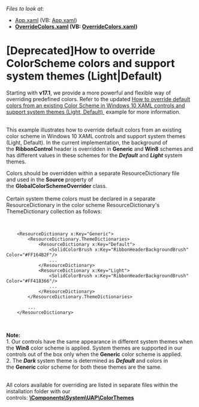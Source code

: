 <!-- default file list -->
*Files to look at*:

* [App.xaml](./CS/App.xaml) (VB: [App.xaml](./VB/App.xaml))
* **[OverrideColors.xaml](./CS/Themes/OverrideColors.xaml) (VB: [OverrideColors.xaml](./VB/Themes/OverrideColors.xaml))**
<!-- default file list end -->
# [Deprecated]How to override ColorScheme colors and support system themes (Light|Default)


Starting with <strong>v17.1</strong>, we provide a more powerful and flexible way of overriding predefined colors. Refer to the updated <a href="https://www.devexpress.com/Support/Center/p/T505750">How to override default colors from an existing Color Scheme in Windows 10 XAML controls and support system themes (Light, Default) </a> example for more information.<br>
<p><br>This example illustrates how to override default colors from an existing color scheme in Windows 10 XAML controls and support system themes (Light, Default). In the current implementation, the background of the <strong>RibbonControl</strong> header is overridden in <strong>Generic</strong> and <strong>Win8</strong> schemes and has different values in these schemes for the <strong><em>Default</em></strong> and <strong><em>Light</em></strong> system themes.</p>
<p>Colors should be overridden within a separate ResourceDictionary file and used in the <strong>Source </strong>property of the <strong>GlobalColorSchemeOverrider</strong> class.<br><br>Certain system theme colors must be declared in a separate ResourceDictionary in the color scheme ResourceDictionary's ThemeDictionary collection as follows: </p>
<p> </p>


```xaml
    <ResourceDictionary x:Key="Generic">
        <ResourceDictionary.ThemeDictionaries>
            <ResourceDictionary x:Key="Default">
                <SolidColorBrush x:Key="RibbonHeaderBackgroundBrush" Color="#FF164B2F"/>
                ...
            </ResourceDictionary>
            <ResourceDictionary x:Key="Light">
                <SolidColorBrush x:Key="RibbonHeaderBackgroundBrush" Color="#FF418366"/>
                ...
            </ResourceDictionary>
        </ResourceDictionary.ThemeDictionaries>

        ...  
    </ResourceDictionary>

```


<p><strong> </strong> </p>
<p><strong>Note: </strong><br>1. Our controls have the same appearance in different system themes when the <strong>Win8</strong> color scheme is applied. System themes are supported in our controls out of the box only when the <strong>Generic</strong> color scheme is applied. <br>2. The <strong><em>Dark </em></strong>system theme is determined as <strong><em>Default </em></strong>and colors in the <strong>Generic </strong>color scheme for both these themes are the same.</p>
<p><strong> <br></strong>All colors available for overriding are listed in separate files within the installation folder with our controls: <DevExpress Installation Folder><strong><u>\Components\System\UAP\ColorThemes</u></strong></p>

<br/>


